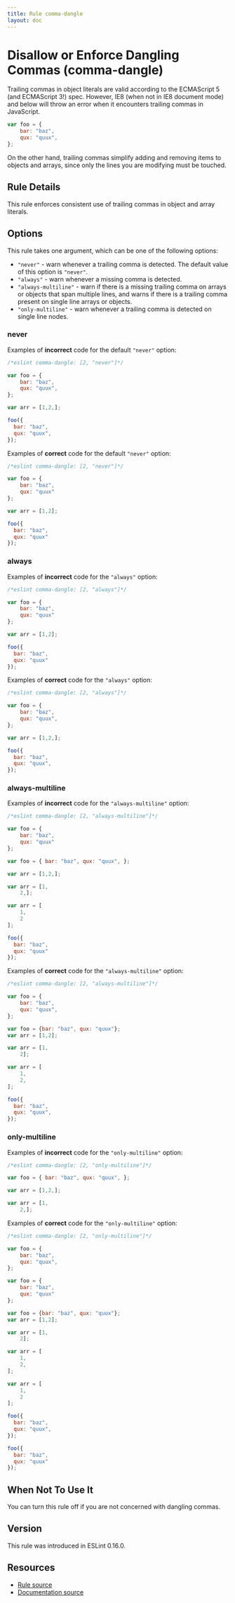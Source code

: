 ```yaml
---
title: Rule comma-dangle
layout: doc
---
```

<!-- Note: No pull requests accepted for this file. See README.md in the root directory for details. -->

# Disallow or Enforce Dangling Commas (comma-dangle)

Trailing commas in object literals are valid according to the ECMAScript 5 (and ECMAScript 3!) spec. However, IE8 (when not in IE8 document mode) and below will throw an error when it encounters trailing commas in JavaScript.

```js
var foo = {
    bar: "baz",
    qux: "quux",
};
```

On the other hand, trailing commas simplify adding and removing items to objects and arrays, since only the lines you are modifying must be touched.

## Rule Details

This rule enforces consistent use of trailing commas in object and array literals.

## Options

This rule takes one argument, which can be one of the following options:

- `"never"` - warn whenever a trailing comma is detected. The default value of this option is `"never"`.
- `"always"` - warn whenever a missing comma is detected.
- `"always-multiline"` - warn if there is a missing trailing comma on arrays or objects that span multiple lines, and warns if there is a trailing comma present on single line arrays or objects.
- `"only-multiline"` - warn whenever a trailing comma is detected on single line nodes.

### never

Examples of **incorrect** code for the default `"never"` option:

```js
/*eslint comma-dangle: [2, "never"]*/

var foo = {
    bar: "baz",
    qux: "quux",
};

var arr = [1,2,];

foo({
  bar: "baz",
  qux: "quux",
});
```

Examples of **correct** code for the default `"never"` option:

```js
/*eslint comma-dangle: [2, "never"]*/

var foo = {
    bar: "baz",
    qux: "quux"
};

var arr = [1,2];

foo({
  bar: "baz",
  qux: "quux"
});
```

### always

Examples of **incorrect** code for the `"always"` option:

```js
/*eslint comma-dangle: [2, "always"]*/

var foo = {
    bar: "baz",
    qux: "quux"
};

var arr = [1,2];

foo({
  bar: "baz",
  qux: "quux"
});
```

Examples of **correct** code for the `"always"` option:

```js
/*eslint comma-dangle: [2, "always"]*/

var foo = {
    bar: "baz",
    qux: "quux",
};

var arr = [1,2,];

foo({
  bar: "baz",
  qux: "quux",
});
```

### always-multiline

Examples of **incorrect** code for the `"always-multiline"` option:

```js
/*eslint comma-dangle: [2, "always-multiline"]*/

var foo = {
    bar: "baz",
    qux: "quux"
};

var foo = { bar: "baz", qux: "quux", };

var arr = [1,2,];

var arr = [1,
    2,];

var arr = [
    1,
    2
];

foo({
  bar: "baz",
  qux: "quux"
});
```

Examples of **correct** code for the `"always-multiline"` option:

```js
/*eslint comma-dangle: [2, "always-multiline"]*/

var foo = {
    bar: "baz",
    qux: "quux",
};

var foo = {bar: "baz", qux: "quux"};
var arr = [1,2];

var arr = [1,
    2];

var arr = [
    1,
    2,
];

foo({
  bar: "baz",
  qux: "quux",
});
```

### only-multiline

Examples of **incorrect** code for the `"only-multiline"` option:

```js
/*eslint comma-dangle: [2, "only-multiline"]*/

var foo = { bar: "baz", qux: "quux", };

var arr = [1,2,];

var arr = [1,
    2,];

```

Examples of **correct** code for the `"only-multiline"` option:

```js
/*eslint comma-dangle: [2, "only-multiline"]*/

var foo = {
    bar: "baz",
    qux: "quux",
};

var foo = {
    bar: "baz",
    qux: "quux"
};

var foo = {bar: "baz", qux: "quux"};
var arr = [1,2];

var arr = [1,
    2];

var arr = [
    1,
    2,
];

var arr = [
    1,
    2
];

foo({
  bar: "baz",
  qux: "quux",
});

foo({
  bar: "baz",
  qux: "quux"
});
```

## When Not To Use It

You can turn this rule off if you are not concerned with dangling commas.

## Version

This rule was introduced in ESLint 0.16.0.

## Resources

* [Rule source](https://github.com/eslint/eslint/tree/master/lib/rules/comma-dangle.js)
* [Documentation source](https://github.com/eslint/eslint/tree/master/docs/rules/comma-dangle.md)
